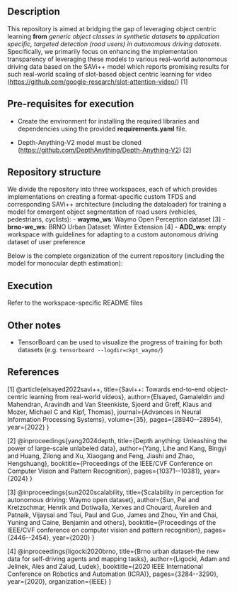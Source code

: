 ## Description

This repository is aimed at bridging the gap of leveraging object centric learning **from** *generic object classes in synthetic datasets* **to** *application specific, targeted detection (road users) in autonomous driving datasets*. Specifically, we primarily focus on enhancing the implementation transparency of leveraging these models to various real-world autonomous driving data based on the SAVi++ model which reports promising results for such real-world scaling of slot-based object centric learning for video (https://github.com/google-research/slot-attention-video/) [1]


## Pre-requisites for execution

- Create the environment for installing the required libraries and dependencies using the provided **requirements.yaml** file. 

- Depth-Anything-V2 model must be cloned (https://github.com/DepthAnything/Depth-Anything-V2) [2]


## Repository structure

We divide the repository into three workspaces, each of which provides implementations on creating a format-specific custom TFDS and corresponding SAVi++ architecture (including the dataloader) for training a model for emergent object segmentation of road users (vehicles, pedestrians, cyclists):
    - **waymo_ws**: Waymo Open Perception dataset [3]
    - **brno-we_ws**: BRNO Urban Dataset: Winter Extension [4]
    - **ADD_ws**: empty workspace with guidelines for adapting to a custom autonomous driving dataset of user preference 

Below is the complete organization of the current repository (including the model for monocular depth estimation):


## Execution

Refer to the workspace-specific README files


## Other notes

- TensorBoard can be used to visualize the progress of training for both datasets (e.g. `tensorboard --logdir=ckpt_waymo/`)  


## References

[1] @article{elsayed2022savi++,
  title={Savi++: Towards end-to-end object-centric learning from real-world videos},
  author={Elsayed, Gamaleldin and Mahendran, Aravindh and Van Steenkiste, Sjoerd and Greff, Klaus and Mozer, Michael C and Kipf, Thomas},
  journal={Advances in Neural Information Processing Systems},
  volume={35},
  pages={28940--28954},
  year={2022}
}

[2] @inproceedings{yang2024depth,
  title={Depth anything: Unleashing the power of large-scale unlabeled data},
  author={Yang, Lihe and Kang, Bingyi and Huang, Zilong and Xu, Xiaogang and Feng, Jiashi and Zhao, Hengshuang},
  booktitle={Proceedings of the IEEE/CVF Conference on Computer Vision and Pattern Recognition},
  pages={10371--10381},
  year={2024}
}

[3] @inproceedings{sun2020scalability,
  title={Scalability in perception for autonomous driving: Waymo open dataset},
  author={Sun, Pei and Kretzschmar, Henrik and Dotiwalla, Xerxes and Chouard, Aurelien and Patnaik, Vijaysai and Tsui, Paul and Guo, James and Zhou, Yin and Chai, Yuning and Caine, Benjamin and others},
  booktitle={Proceedings of the IEEE/CVF conference on computer vision and pattern recognition},
  pages={2446--2454},
  year={2020}
}

[4] @inproceedings{ligocki2020brno,
  title={Brno urban dataset-the new data for self-driving agents and mapping tasks},
  author={Ligocki, Adam and Jelinek, Ales and Zalud, Ludek},
  booktitle={2020 IEEE International Conference on Robotics and Automation (ICRA)},
  pages={3284--3290},
  year={2020},
  organization={IEEE}
}
